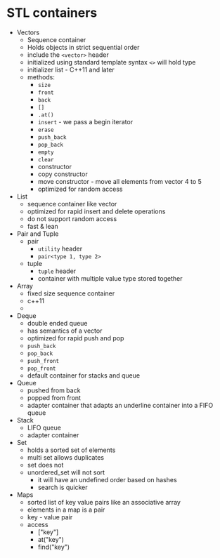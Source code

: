 # STL containers

- Vectors
	- Sequence container
	- Holds objects in strict sequential order
	- include the `<vector>` header
	- initialized using standard template syntax `<>` will hold type
	- initializer list - C++11 and later
	- methods:
		- `size`
		- `front`
		- `back`
		- `[]`
		- `.at()`
		- `insert` - we pass a begin iterator 
		- `erase`
		- `push_back`
		- `pop_back`
		- `empty`
		- `clear`
		- constructor
		- copy constructor
		- move constructor - move all elements from vector 4 to 5
		- optimized for random access
- List
	- sequence container like vector
	- optimized for rapid insert and delete operations
	- do not support random access
	- fast & lean
- Pair and Tuple
	- pair 
		- `utility` header
		- `pair<type 1, type 2>`
	- tuple
		- `tuple` header
		- container with multiple value  type stored together 
- Array
	- fixed size sequence container
	- c++11
	- 
- Deque
	- double ended queue
	- has semantics of a vector
	- optimized for rapid push and pop
	- `push_back`
	- `pop_back`
	- `push_front`
	- `pop_front`
	- default container for stacks and queue
- Queue
	- pushed from back
	- popped from front
	- adapter container that adapts an underline container into a FIFO queue
- Stack
	- LIFO queue
	- adapter container
- Set
	- holds a sorted set of elements
	- multi set allows duplicates
	- set does not
	- unordered_set will not sort
		- it will have an undefined order based on hashes
		- search is quicker
- Maps
	- sorted list of key value pairs like an associative array
	- elements in a map is a pair
	- key - value pair
	- access
		- ["key"]
		- at("key")
		- find("key")